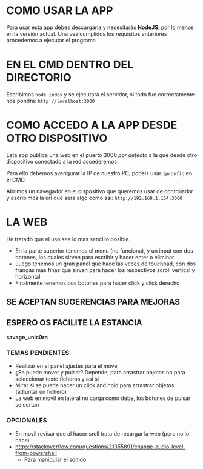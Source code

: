 # COMO USAR LA APP
Para usar esta app debes descargarla y necesitarás **NodeJS**, por lo menos en la versión actual.
Una vez cumplidos los requisitos anteriores procedemos a ejecutar el programa    

# EN EL CMD DENTRO DEL DIRECTORIO
Escribimos `node index` y se ejecutará el servidor, si todo fue correctamente nos pondrá: `http://localhost:3000`    

# COMO ACCEDO A LA APP DESDE OTRO DISPOSITIVO
Esta app publica una web en el puerto 3000 *por defecto* a la que desde otro dispositivo conectado a la red accederemos    

Para ello debemos averigurar la IP de nuestro PC, podeís usar `ipconfig` en el CMD.    
    
Abrimos un navegador en el dispositivo que queremos usar de controlador y escribimos la url que sera algo como así: `http://192.168.1.164:3000`    

# LA WEB
He tratado que el uso sea lo mas sencillo posible.
- En la parte superior tenemos el menu (no funciona), y un input con dos botones, los cuales sirven para escribir y hacer enter o eliminar
- Luego tenemos un gran panel que hace las veces de touchpad, con dos frangas mas finas que sirven para hacer los respectivos scroll vertical y horizontal
- Finalmente tenemos dos botones para hacer click y click derecho

## SE ACEPTAN SUGERENCIAS PARA MEJORAS
## ESPERO OS FACILITE LA ESTANCIA
**savage_unic0rn**


### TEMAS PENDIENTES
 - Realizar en el panel ajustes para el move
 - ¿Se puede mover y pulsar? Depende, para arrastrar objetos no para seleccionar texto ficheros y   asi si
 - Mirar si se puede hacer un click and hold para arrastrar objetos (adjuntar un fichero)
 - La web en movil en lateral no carga como debe, los botones de pulsar se cortan
### OPCIONALES 
 - En movil revisar que al hacer sroll trata de recargar la web (pero no lo hace)
 - https://stackoverflow.com/questions/21355891/change-audio-level-from-powershell
   - Para manipular el sonido
   